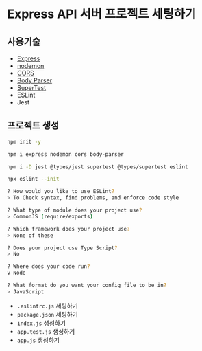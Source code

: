 # Express API 서버 프로젝트 세팅하기

## 사용기술

- [Express](https://expressjs.com/)
- [nodemon](https://nodemon.io/)
- [CORS](https://expressjs.com/en/resources/middleware/cors.html)
- [Body Parser](https://expressjs.com/en/resources/middleware/body-parser.html)
- [SuperTest](https://github.com/visionmedia/supertest)
- ESLint
- Jest

## 프로젝트 생성

```bash
npm init -y

npm i express nodemon cors body-parser

npm i -D jest @types/jest supertest @types/supertest eslint

npx eslint --init

? How would you like to use ESLint?
> To Check syntax, find problems, and enforce code style

? What type of module does your project use?
> CommonJS (require/exports)

? Which framework does your project use?
> None of these

? Does your project use Type Script?
> No

? Where does your code run?
v Node

? What format do you want your config file to be in?
> JavaScript
```

- `.eslintrc.js` 세팅하기
- `package.json` 세팅하기
- `index.js` 생성하기
- `app.test.js` 생성하기
- `app.js` 생성하기
